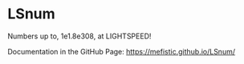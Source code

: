 # LSnum
Numbers up to, 1e1.8e308, at LIGHTSPEED!

Documentation in the GitHub Page: https://mefistic.github.io/LSnum/
